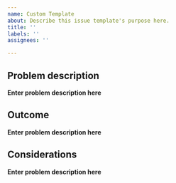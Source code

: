 ```yaml
---
name: Custom Template
about: Describe this issue template's purpose here.
title: ''
labels: ''
assignees: ''

---
```


## Problem description

**Enter problem description here**

## Outcome

**Enter problem description here**

## Considerations

**Enter problem description here**
